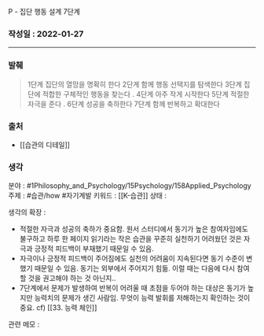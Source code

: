 P - 집단 행동 설계 7단계

### 작성일 : 2022-01-27 
----
### 발췌
>1단계 집단의 열망을 명확히 한다
>2단계 함께 행동 선택지를 탐색한다
>3단계 집단에 적합한 구체적인 행동을 찾는다
>.
>4단계 아주 작게 시작한다
>5단계 적절한 자극을 준다
>.
>6단계 성공을 축하한다
>7단계 함께 반복하고 확대한다

### 출처
- [[습관의 디테일]]

### 생각

분야 : #1Philosophy_and_Psychology/15Psychology/158Applied_Psychology
주제 : #습관/how #자기계발 
키워드 : [[K-습관]]
상태 : 

생각의 확장 :
- 적절한 자극과 성공의 축하가 중요함. 원서 스터디에서 동기가 높은 참여자임에도 불구하고 하루 한 페이지 읽기라는 작은 습관을 꾸준히 실천하기 어려웠던 것은 자극과 긍정적 피드백이 부재했기 때문일 수 있음.
- 자극이나 긍정적 피드백이 주어짐에도 실천의 어려움이 지속된다면 동기 수준이 변했기 때문일 수 있음. 동기는 외부에서 주어지기 힘듦. 이럴 때는 다음에 다시 참여할 것을 권고해야 하는 것 아닌지.. 
- 7단계에서 문제가 발생하여 반복이 어려울 때 초점을 두어야 하는 대상은 동기가 높지만 능력치의 문제가 생긴 사람임. 무엇이 능력 발휘를 저해하는지 확인하는 것이 중요. cf) [[33. 능력 체인]]

관련 메모 : 